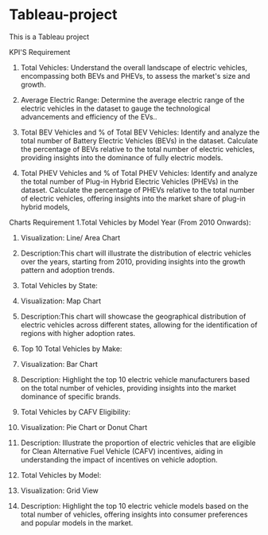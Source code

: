 # Tableau-project
This is a Tableau project

KPI'S Requirement
1. Total Vehicles:
Understand the overall landscape of electric vehicles, encompassing both BEVs and PHEVs, to assess the market's size and growth.

2. Average Electric Range:
Determine the average electric range of the electric vehicles in the dataset to gauge the technological advancements and efficiency of the EVs..

3. Total BEV Vehicles and % of Total BEV Vehicles:
Identify and analyze the total number of Battery Electric Vehicles (BEVs) in the dataset.
Calculate the percentage of BEVs relative to the total number of electric vehicles, providing insights into the dominance of fully electric models.

4. Total PHEV Vehicles and % of Total PHEV Vehicles:
Identify and analyze the total number of Plug-in Hybrid Electric Vehicles (PHEVs) in the dataset.
Calculate the percentage of PHEVs relative to the total number of electric vehicles, offering insights into the market share of plug-in hybrid models,


 Charts Requirement
1.Total Vehicles by Model Year (From 2010 Onwards):
1. Visualization: Line/ Area Chart
2. Description:This chart will illustrate the distribution of electric vehicles over the years, starting from 2010, providing insights into the growth pattern and adoption trends.

2. Total Vehicles by State:
1. Visualization: Map Chart
2. Description:This chart will showcase the geographical distribution of electric vehicles across different states, allowing for the identification of regions with higher adoption rates.

3. Top 10 Total Vehicles by Make:
1. Visualization: Bar Chart
2. Description: Highlight the top 10 electric vehicle manufacturers based on the total number of vehicles, providing insights into the market dominance of specific brands.

4. Total Vehicles by CAFV Eligibility:
1. Visualization: Pie Chart or Donut Chart
2. Description: Illustrate the proportion of electric vehicles that are eligible for Clean Alternative Fuel Vehicle (CAFV) incentives, aiding in understanding the impact of incentives on vehicle adoption.

5. Total Vehicles by Model:
1. Visualization: Grid View 
2. Description: Highlight the top 10 electric vehicle models based on the total number of vehicles, offering insights into consumer preferences and popular models in the market.
